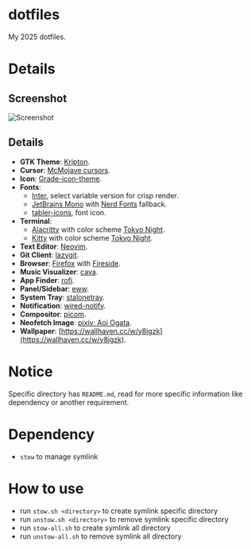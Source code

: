 # dotfiles

My 2025 dotfiles.

# Details

## Screenshot

![Screenshot](https://github.com/anasrar/.dotfiles/assets/38805204/d2ed4651-9b87-48e4-b33b-0d0292056382)

## Details

- **GTK Theme**: [Kripton](https://www.pling.com/p/1365372/).
- **Cursor**: [McMojave cursors](https://www.pling.com/p/1355701/).
- **Icon**: [Grade-icon-theme](https://www.pling.com/p/1586828).
- **Fonts**:
  - [Inter](https://github.com/rsms/inter), select variable version for crisp render.
  - [JetBrains Mono](https://github.com/JetBrains/JetBrainsMono) with [Nerd Fonts](https://github.com/ryanoasis/nerd-fonts) fallback.
  - [tabler-icons](https://github.com/tabler/tabler-icons), font icon.
- **Terminal**:
  - [Alacritty](https://github.com/alacritty/alacritty) with color scheme [Tokyo Night](https://github.com/folke/tokyonight.nvim/tree/main/extras/alacritty).
  - [Kitty](https://github.com/kovidgoyal/kitty) with color scheme [Tokyo Night](https://github.com/folke/tokyonight.nvim/blob/main/extras/kitty/tokyonight_night.conf).
- **Text Editor**: [Neovim](https://github.com/neovim/neovim).
- **Git Client**: [lazygit](https://github.com/jesseduffield/lazygit).
- **Browser**: [Firefox](https://www.mozilla.org/firefox/new/) with [Fireside](https://github.com/bjesus/fireside).
- **Music Visualizer**: [cava](https://github.com/karlstav/cava).
- **App Finder**: [rofi](https://github.com/davatorium/rofi).
- **Panel/Sidebar**: [eww](https://github.com/elkowar/eww).
- **System Tray**: [stalonetray](https://github.com/kolbusa/stalonetray).
- **Notification**: [wired-notify](https://github.com/Toqozz/wired-notify).
- **Compositor**: [picom](https://github.com/yshui/picom).
- **Neofetch Image**: [pixiv: Aoi Ogata](https://www.pixiv.net/en/artworks/90655690).
- **Wallpaper**: [https://wallhaven.cc/w/y8jgzk](https://wallhaven.cc/w/y8jgzk).

# Notice

Specific directory has `README.md`, read for more specific information like dependency or another requirement.

# Dependency

- `stow` to manage symlink

# How to use

- run `stow.sh <directory>` to create symlink specific directory
- run `unstow.sh <directory>` to remove symlink specific directory
- run `stow-all.sh` to create symlink all directory
- run `unstow-all.sh` to remove symlink all directory
